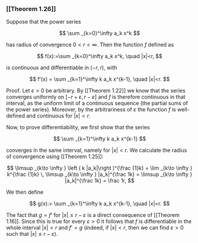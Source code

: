 ### [[Theorem 1.26]]

Suppose that the power series



$$  \sum _{k=0}^\infty a_k x^k $$

has radius of convergence $0<r<\infty$. Then the function $f$ defined as

$$ f(x):=\sum _{k=0}^\infty a_k x^k, \quad |x|<r, $$

is continuous and differentiable in $(-r,r)$, with

$$ f’(x) = \sum _{k=1}^\infty k a_k x^{k-1}, \quad |x|<r. $$

Proof. Let $\varepsilon >0$ be arbitrary. By [[Theorem 1.22]] we know that the series converges uniformly on $[-r+\varepsilon ,r-\varepsilon ]$ and $f$ is therefore continuous in that interval, as the uniform limit of a continuous sequence (the partial sums of the power series). Moreover, by the arbitrariness of $\varepsilon$ the function $f$ is well-defined and continuous for $|x|<r$.

Now, to prove differentiability, we first show that the series



$$  \sum _{k=1}^\infty k a_k x^{k-1} $$

converges in the same interval, namely for $|x|<r$. We calculate the radius of convergence using [[Theorem 1.25]]:

$$ \limsup _{k\to \infty } \left ( k |a_k|\right )^{\frac {1}k} = \lim _{k\to \infty } k^{\frac {1}k} \, \limsup _{k\to \infty } |a_k|^{\frac 1k} = \limsup _{k\to \infty } |a_k|^{\frac 1k} = \frac 1r, $$

We then define

$$ g(x):= \sum _{k=1}^\infty k a_k x^{k-1}, \quad |x|<r. $$

The fact that $g = f’$ for $|x|\leq r-\varepsilon$ is a direct consequence of [[Theorem 1.16]]. Since this is true for every $\varepsilon >0$ it follows that $f$ is differentiable in the whole interval $|x|<r$ and $f’=g$ (indeed, if $|x|<r$, then we can find $\varepsilon >0$ such that $|x|\leq r-\varepsilon$).